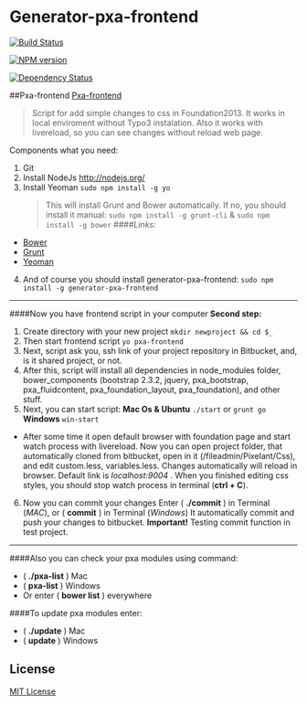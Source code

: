 # Generator-pxa-frontend 

[![Build Status](https://secure.travis-ci.org/dmh/generator-pxa-frontend.png?branch=master)](https://travis-ci.org/dmh/generator-pxa-frontend)

[![NPM version](https://badge.fury.io/js/generator-pxa-frontend.png)](http://badge.fury.io/js/generator-pxa-frontend)

[![Dependency Status](https://david-dm.org/dmh/generator-pxa-frontend.png)](https://david-dm.org/dmh/generator-pxa-frontend)

##Pxa-frontend
[Pxa-frontend](https://npmjs.org/package/generator-pxa-frontend "Pxa-frontend") 
>Script for add simple changes to css in Foundation2013. It works in local enviroment without Typo3 instalation. Also it works with livereload, so you can see changes without reload web page.

Components what you need:

1. Git
2. Install NodeJs http://nodejs.org/
3. Install Yeoman `sudo npm install -g yo`
    > This will install Grunt and Bower automatically. If no, you should install it manual:
    `sudo npm install -g grunt-cli`
    &
    `sudo npm install -g bower`
    ####_Links:_
 * [Bower](http://bower.io/ "bower") 
 * [Grunt](http://gruntjs.com/ "gruntjs") 
 * [Yeoman](http://yeoman.io/ "yeoman") 

4. And of course you should install  generator-pxa-frontend: 
    `sudo npm install -g generator-pxa-frontend`
***

####Now you have frontend script in your computer
**Second step:**

1. Create directory with your new project
`mkdir newproject && cd $_`
2. Then start frontend script
`yo pxa-frontend`
3. Next, script ask you, ssh link of your project repository in Bitbucket, and, is it shared project, or not.
4. After this, script will install all dependencies in node_modules folder, bower_components (bootstrap 2.3.2, jquery, pxa_bootstrap, pxa_fluidcontent, pxa_foundation_layout, pxa_foundation), and other stuff.
5. Next, you can start script:
**Mac Os & Ubuntu**
`./start`
or
`grunt go`
**Windows**
`win-start`
 * After some time it open default browser with foundation page and start watch process with livereload. Now you can open project folder, that automatically cloned from bitbucket, open in it  (/fileadmin/Pixelant/Css), and edit custom.less, variables.less. Changes automatically will reload in browser. Default link is _localhost:9004_ . When you finished editing css styles, you should stop watch process in terminal (**ctrl + C**).
6. Now you can commit your changes
Enter ( **./commit** ) in Terminal (_MAC_), or ( **commit** ) in Terminal (_Windows_)
It automatically commit and push your changes to bitbucket.
__Important!__ Testing commit function in test project.
***

####Also you can check your pxa modules using command:
 * ( **./pxa-list** ) Mac
 * ( **pxa-list** ) Windows
 * Or enter ( **bower list** ) everywhere

####To update pxa modules enter:
 * ( **./update** ) Mac
 * ( **update** ) Windows

## License

[MIT License](http://en.wikipedia.org/wiki/MIT_License)
